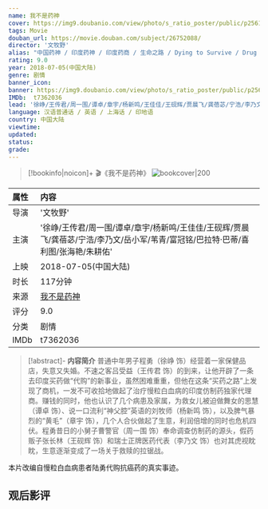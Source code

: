 ```yaml
---
name: 我不是药神
cover: https://img9.doubanio.com/view/photo/s_ratio_poster/public/p2561305376.jpg
tags: Movie
douban_url: https://movie.douban.com/subject/26752088/
director: '文牧野'
alias: "中国药神 / 印度药神 / 印度药商 / 生命之路 / Dying to Survive / Drug Dealer"
rating: 9.0
year: 2018-07-05(中国大陆)
genre: 剧情
banner_icon: 
banner: https://img9.doubanio.com/view/photo/s_ratio_poster/public/p2561305376.jpg
IMDb:  t7362036
lead: '徐峥/王传君/周一围/谭卓/章宇/杨新鸣/王佳佳/王砚辉/贾晨飞/龚蓓苾/宁浩/李乃文/岳小军/苇青/富冠铭/巴拉特·巴蒂/喜利图/张海艳/朱耕佑' 
language: 汉语普通话 / 英语 / 上海话 / 印地语 
country: 中国大陆 
viewtime:
updated: 
status: 
grade: 
---
```

> [!bookinfo|noicon]+ 🎬《我不是药神》
> ![bookcover|200](https://img9.doubanio.com/view/photo/s_ratio_poster/public/p2561305376.jpg)
>
| 属性 | 内容                                       |
|:---- |:------------------------------------------ |
| 导演 | '文牧野'                         |
| 主演 | '徐峥/王传君/周一围/谭卓/章宇/杨新鸣/王佳佳/王砚辉/贾晨飞/龚蓓苾/宁浩/李乃文/岳小军/苇青/富冠铭/巴拉特·巴蒂/喜利图/张海艳/朱耕佑'                             |
| 上映 | 2018-07-05(中国大陆)                             |
| 时长 | 117分钟                   |
| 来源 | [我不是药神](https://movie.douban.com/subject/26752088/) |
| 评分 | 9.0                           |
| 分类 | 剧情                            |
| IMDb | t7362036                             | 

> [!abstract]- **内容简介**
>  普通中年男子程勇（徐峥 饰）经营着一家保健品店，失意又失婚。不速之客吕受益（王传君 饰）的到来，让他开辟了一条去印度买药做“代购”的新事业，虽然困难重重，但他在这条“买药之路”上发现了商机，一发不可收拾地做起了治疗慢粒白血病的印度仿制药独家代理商。赚钱的同时，他也认识了几个病患及家属，为救女儿被迫做舞女的思慧（谭卓 饰）、说一口流利“神父腔”英语的刘牧师（杨新鸣 饰），以及脾气暴烈的“黄毛”（章宇 饰），几个人合伙做起了生意，利润倍增的同时也危机四伏。程勇昔日的小舅子曹警官（周一围 饰）奉命调查仿制药的源头，假药贩子张长林（王砚辉 饰）和瑞士正牌医药代表（李乃文 饰）也对其虎视眈眈，生意逐渐变成了一场关于救赎的拉锯战。

















本片改编自慢粒白血病患者陆勇代购抗癌药的真实事迹。
>  
## 观后影评
